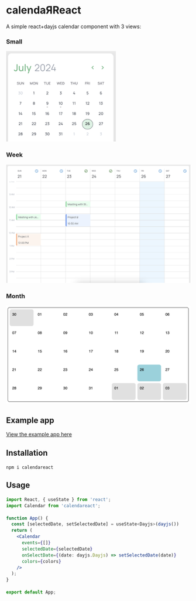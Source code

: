 # calendaЯReact
A simple react+dayjs calendar component with 3 views:
### Small
<img src="./example/public/small.png" alt="small" width="300"/>

### Week
<img src="./example/public/week.png" alt="week" width="600"/>

### Month
<img src="./example/public/month.png" alt="month" width="600"/>

## Example app
[View the example app here](https://richlaconte.github.io/calendareact/)

## Installation
```npm i calendareact```

## Usage
```jsx
import React, { useState } from 'react';
import Calendar from 'calendareact';

function App() {
  const [selectedDate, setSelectedDate] = useState<Dayjs>(dayjs())
  return (
    <Calendar
      events={[]}
      selectedDate={selectedDate}
      onSelectDate={(date: dayjs.Dayjs) => setSelectedDate(date)}
      colors={colors}
    />
  );
}

export default App;
```
